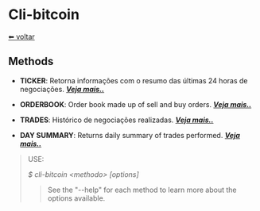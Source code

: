 # Cli-bitcoin

[⬅ voltar](../README)


## Methods

* **TICKER**: Retorna informações com o resumo das últimas 24 horas de negociações. ___[Veja mais..](doc/ticker)___

* **ORDERBOOK**: Order book made up of sell and buy orders. ___[Veja mais..](doc/orderbook)___

* **TRADES**: Histórico de negociações realizadas. ___[Veja mais..](doc/trades)___

* **DAY SUMMARY**: Returns daily summary of trades performed. ___[Veja mais..](doc/day-summary)___

> USE:
>
> *$ cli-bitcoin \<methodo\> \[options\]*
>
>
> >  See the "--help" for each method to learn more about the options available.
